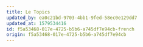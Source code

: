 ```yaml
---
title: Le Topics
updated_by: ea0c21bd-9703-4bb1-9fed-58ec0e129dd7
updated_at: 1579534416
id: f5a53468-017e-4725-b5b6-a745df7e94cb-french
origin: f5a53468-017e-4725-b5b6-a745df7e94cb
---
```


